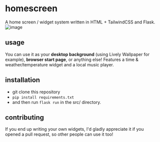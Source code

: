 # homescreen
A home screen / widget system written in HTML + TailwindCSS and Flask.
![image](https://github.com/user-attachments/assets/1b968657-0490-4341-acbd-23b5880ac0b3)

## usage
You can use it as your **desktop background** (using Lively Wallpaper for example), **browser start page**, or anything else! Features a time & weather/temperature widget and a local music player.

## installation
- git clone this repository
- `pip install requirements.txt`
- and then run `flask run` in the src/ directory.

## contributing
If you end up writing your own widgets, I'd gladly appreciate it if you opened a pull request, so other people can use it too!
